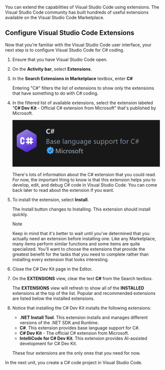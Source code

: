 You can extend the capabilities of Visual Studio Code using extensions. The Visual Studio Code community has built hundreds of useful extensions available on the Visual Studio Code Marketplace.

## Configure Visual Studio Code Extensions

Now that you're familiar with the Visual Studio Code user interface, your next step is to configure Visual Studio Code for C# coding.

1. Ensure that you have Visual Studio Code open.

1. On the **Activity bar**, select **Extensions**.

1. In the **Search Extensions in Marketplace** textbox, enter **C#**

    Entering "C#" filters the list of extensions to show only the extensions that have something to do with C# coding.

1. In the filtered list of available extensions, select the extension labeled "**C# Dev Kit** - Official C# extension from Microsoft" that's published by Microsoft.

    ![Screenshot showing Visual Studio Code C# Dev Kit extension that's published by Microsoft.](../media/visual-studio-code-csharp-extension-microsoft.png)

    There's lots of information about the C# extension that you could read. For now, the important thing to know is that this extension helps you to develop, edit, and debug C# code in Visual Studio Code. You can come back later to read about the extension if you want.

1. To install the extension, select **Install**.

    The Install button changes to Installing. This extension should install quickly.

    > [!NOTE]
    > Keep in mind that it's better to wait until you've determined that you actually need an extension before installing one. Like any Marketplace, many items perform similar functions and some items are quite specialized. You'll want to choose the extensions that provide the greatest benefit for the tasks that you need to complete rather than installing every extension that looks interesting.

1. Close the C# Dev Kit page in the Editor.

1. On the **EXTENSIONS** view, clear the text **C#** from the Search textbox.

    The **EXTENSIONS** view will refresh to show all of the **INSTALLED** extensions at the top of the list. Popular and recommended extensions are listed below the installed extensions.

1. Notice that installing the C# Dev Kit installs the following extensions:

    - **.NET Install Tool**. This extension installs and manages different versions of the .NET SDK and Runtime.
    - **C#**. This extension provides base language support for C#.
    - **C# Dev Kit** - The official C# extension from Microsoft.
    - **IntelliCode for C# Dev Kit**. This extension provides AI-assisted development for C# Dev Kit.

    These four extensions are the only ones that you need for now.

In the next unit, you create a C# code project in Visual Studio Code.
